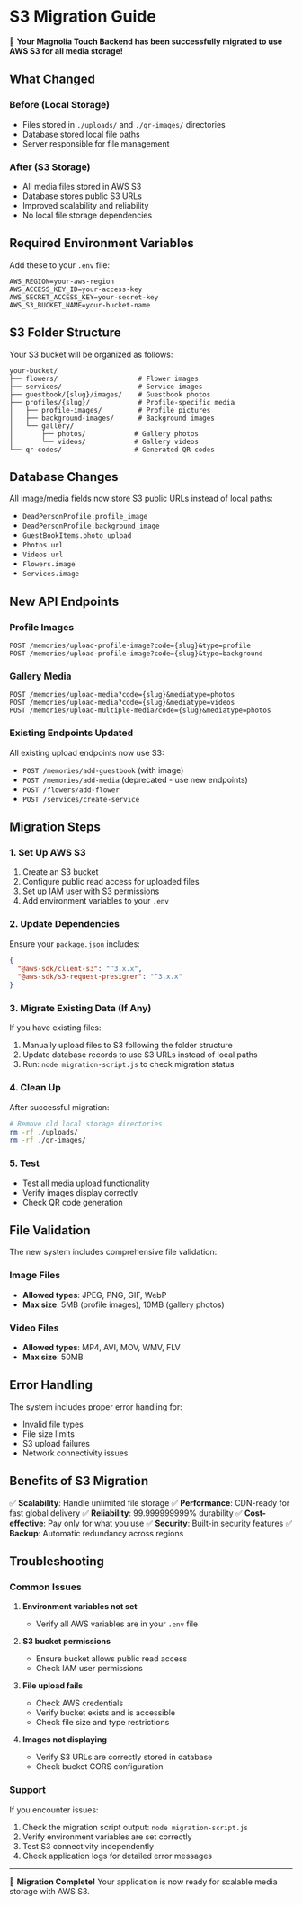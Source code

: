 # S3 Migration Guide

🚀 **Your Magnolia Touch Backend has been successfully migrated to use AWS S3 for all media storage!**

## What Changed

### Before (Local Storage)
- Files stored in `./uploads/` and `./qr-images/` directories
- Database stored local file paths
- Server responsible for file management

### After (S3 Storage)
- All media files stored in AWS S3
- Database stores public S3 URLs
- Improved scalability and reliability
- No local file storage dependencies

## Required Environment Variables

Add these to your `.env` file:

```env
AWS_REGION=your-aws-region
AWS_ACCESS_KEY_ID=your-access-key
AWS_SECRET_ACCESS_KEY=your-secret-key
AWS_S3_BUCKET_NAME=your-bucket-name
```

## S3 Folder Structure

Your S3 bucket will be organized as follows:

```
your-bucket/
├── flowers/                    # Flower images
├── services/                   # Service images
├── guestbook/{slug}/images/    # Guestbook photos
├── profiles/{slug}/            # Profile-specific media
│   ├── profile-images/         # Profile pictures
│   ├── background-images/      # Background images
│   └── gallery/
│       ├── photos/            # Gallery photos
│       └── videos/            # Gallery videos
└── qr-codes/                  # Generated QR codes
```

## Database Changes

All image/media fields now store S3 public URLs instead of local paths:

- `DeadPersonProfile.profile_image`
- `DeadPersonProfile.background_image`  
- `GuestBookItems.photo_upload`
- `Photos.url`
- `Videos.url`
- `Flowers.image`
- `Services.image`

## New API Endpoints

### Profile Images
```http
POST /memories/upload-profile-image?code={slug}&type=profile
POST /memories/upload-profile-image?code={slug}&type=background
```

### Gallery Media
```http
POST /memories/upload-media?code={slug}&mediatype=photos
POST /memories/upload-media?code={slug}&mediatype=videos
POST /memories/upload-multiple-media?code={slug}&mediatype=photos
```

### Existing Endpoints Updated
All existing upload endpoints now use S3:
- `POST /memories/add-guestbook` (with image)
- `POST /memories/add-media` (deprecated - use new endpoints)
- `POST /flowers/add-flower`
- `POST /services/create-service`

## Migration Steps

### 1. Set Up AWS S3
1. Create an S3 bucket
2. Configure public read access for uploaded files
3. Set up IAM user with S3 permissions
4. Add environment variables to your `.env`

### 2. Update Dependencies
Ensure your `package.json` includes:
```json
{
  "@aws-sdk/client-s3": "^3.x.x",
  "@aws-sdk/s3-request-presigner": "^3.x.x"
}
```

### 3. Migrate Existing Data (If Any)
If you have existing files:
1. Manually upload files to S3 following the folder structure
2. Update database records to use S3 URLs instead of local paths
3. Run: `node migration-script.js` to check migration status

### 4. Clean Up
After successful migration:
```bash
# Remove old local storage directories
rm -rf ./uploads/
rm -rf ./qr-images/
```

### 5. Test
- Test all media upload functionality
- Verify images display correctly
- Check QR code generation

## File Validation

The new system includes comprehensive file validation:

### Image Files
- **Allowed types**: JPEG, PNG, GIF, WebP
- **Max size**: 5MB (profile images), 10MB (gallery photos)

### Video Files
- **Allowed types**: MP4, AVI, MOV, WMV, FLV
- **Max size**: 50MB

## Error Handling

The system includes proper error handling for:
- Invalid file types
- File size limits
- S3 upload failures
- Network connectivity issues

## Benefits of S3 Migration

✅ **Scalability**: Handle unlimited file storage
✅ **Performance**: CDN-ready for fast global delivery
✅ **Reliability**: 99.999999999% durability
✅ **Cost-effective**: Pay only for what you use
✅ **Security**: Built-in security features
✅ **Backup**: Automatic redundancy across regions

## Troubleshooting

### Common Issues

1. **Environment variables not set**
   - Verify all AWS variables are in your `.env` file

2. **S3 bucket permissions**
   - Ensure bucket allows public read access
   - Check IAM user permissions

3. **File upload fails**
   - Check AWS credentials
   - Verify bucket exists and is accessible
   - Check file size and type restrictions

4. **Images not displaying**
   - Verify S3 URLs are correctly stored in database
   - Check bucket CORS configuration

### Support

If you encounter issues:
1. Check the migration script output: `node migration-script.js`
2. Verify environment variables are set correctly
3. Test S3 connectivity independently
4. Check application logs for detailed error messages

---

🎉 **Migration Complete!** Your application is now ready for scalable media storage with AWS S3.
